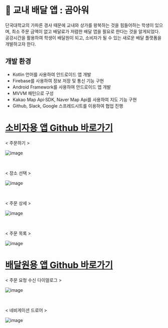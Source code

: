 # 🐻 교내 배달 앱 : 곰아워

단국대학교의 가파른 경사 때문에 교내와 상가를 왕복하는 것을 힘들어하는 학생이 있으며, 최소 주문 금액이 없고 배달료가 저렴한 배달 앱을 필요로 한다는 것을 알게되었다. 공강시간을 활용하여 학생이 배달원이 되고, 소비자가 될 수 있는 새로운 배달 플랫폼을 개발하고자 한다.


## 개발 환경 
- Kotlin 언어를 사용하여 안드로이드 앱 개발
- Firebase를 사용하여 정보 저장 및 통신 기능 구현
- Android Framework를 사용하여 안드로이드 앱 개발
- MVVM 패턴으로 구성
- Kakao Map Api·SDK, Naver Map Api를 사용하여 지도 기능 구현
- Github, Slack, Google 스프레드시트를 이용하여 협업 진행


# [소비자용 앱 Github 바로가기](https://github.com/parkjieun16/GomourCustomerApp.git)

< 주문하기 >

![image](https://github.com/Jangeunhye/GomourApp/assets/65762430/4c488548-96f9-4134-a96b-047ef7d615f3)

<br>

< 장소 선택 >

![image](https://github.com/Jangeunhye/GomourApp/assets/65762430/fd493db9-e177-4ee6-82e9-0852a784d047)

<br>

< 주문 상세 >

![image](https://github.com/Jangeunhye/GomourApp/assets/65762430/341ede61-a036-45f4-8add-7c3ed612f68a)

<br>

< 주문 목록 >

![image](https://github.com/Jangeunhye/GomourApp/assets/65762430/c0b6e6fd-bc66-4079-807e-85fe41341a25)


# [배달원용 앱 Github 바로가기](https://github.com/dddiri/GomourDeliveryApp)

< 주문 요청 수신 다이얼로그 >

![image](https://github.com/Jangeunhye/GomourApp/assets/65762430/096d337b-604d-4f3c-9bcb-072e28bef40c)

<br>

< 네비게이션 드로어 >

![image](https://github.com/Jangeunhye/GomourApp/assets/65762430/9c5205bd-0237-4486-bf37-5c7e1dc201a9)



<br><br>


